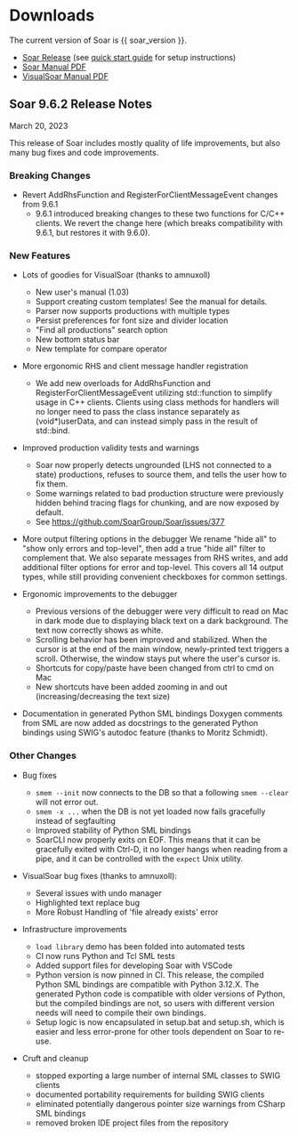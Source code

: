 # Downloads

The current version of Soar is {{ soar_version }}.

*   [Soar Release](https://github.com/SoarGroup/Soar/releases/download/releases%2F{{soar_version}}/Soar-Release-{{soar_version}}.zip)
(see [quick start guide](../home/QuickStart.md) for setup instructions)
*   [Soar Manual PDF](https://github.com/SoarGroup/Soar/releases/download/releases%2F{{soar_version}}/SoarManual.pdf)
*   [VisualSoar Manual PDF](https://github.com/SoarGroup/Soar/releases/download/releases%2F{{soar_version}}/VisualSoar_UsersManual.pdf)

## Soar 9.6.2 Release Notes

March 20, 2023

This release of Soar includes mostly quality of life improvements, but also many
bug fixes and code improvements.

### Breaking Changes

*   Revert AddRhsFunction and RegisterForClientMessageEvent changes from 9.6.1
    *   9.6.1 introduced breaking changes to these two functions for C/C++ clients.
    We revert the change here (which breaks compatibility with 9.6.1, but restores
    it with 9.6.0).

### New Features

*   Lots of goodies for VisualSoar (thanks to amnuxoll)
    *   New user's manual (1.03)
    *   Support creating custom templates! See the manual for details.
    *   Parser now supports productions with multiple types
    *   Persist preferences for font size and divider location
    *   "Find all productions" search option
    *   New bottom status bar
    *   New template for compare operator

*   More ergonomic RHS and client message handler registration
    *   We add new overloads for AddRhsFunction and RegisterForClientMessageEvent
    utilizing std::function to simplify usage in C++ clients. Clients using class
    methods for handlers will no longer need to pass the class instance separately
    as (void*)userData, and can instead simply pass in the result of std::bind.

*   Improved production validity tests and warnings
    *   Soar now properly detects ungrounded (LHS not connected to a state)
    productions, refuses to source them, and tells the user how to fix them.
    *   Some warnings related to bad production structure were previously hidden
    behind tracing flags for chunking, and are now exposed by default.
    *   See <https://github.com/SoarGroup/Soar/issues/377>

*   More output filtering options in the debugger
    We rename "hide all" to "show only errors and top-level", then add a true
    "hide all" filter to complement that. We also separate messages from RHS
    writes, and add additional filter options for error and top-level. This covers
    all 14 output types, while still providing convenient checkboxes for common settings.

*   Ergonomic improvements to the debugger
    *   Previous versions of the debugger were very difficult to read on Mac in
    dark mode due to displaying black text on a dark background. The text now
    correctly shows as white.
    *   Scrolling behavior has been improved and stabilized. When the cursor is at
    the end of the main window, newly-printed text triggers a scroll. Otherwise,
    the window stays put where the user's cursor is.
    *   Shortcuts for copy/paste have been changed from ctrl to cmd on Mac
    *   New shortcuts have been added zooming in and out (increasing/decreasing
    the text size)

*   Documentation in generated Python SML bindings
    Doxygen comments from SML are now added as docstrings to the generated Python
    bindings using SWIG's autodoc feature (thanks to Moritz Schmidt).

### Other Changes

*   Bug fixes
    *   `smem --init` now connects to the DB so that a following `smem --clear`
    will not error out.
    *   `smem -x ...` when the DB is not yet loaded now fails gracefully instead
    of segfaulting
    *   Improved stability of Python SML bindings
    *   SoarCLI now properly exits on EOF. This means that it can be gracefully
    exited with
        Ctrl-D, it no longer hangs when reading from a pipe, and it can be
        controlled with the `expect` Unix utility.

*   VisualSoar bug fixes (thanks to amnuxoll):
    *   Several issues with undo manager
    *   Highlighted text replace bug
    *   More Robust Handling of 'file already exists' error

*   Infrastructure improvements
    *   `load library` demo has been folded into automated tests
    *   CI now runs Python and Tcl SML tests
    *   Added support files for developing Soar with VSCode
    *   Python version is now pinned in CI. This release, the compiled Python
    SML bindings are compatible with Python 3.12.X. The generated Python code is
    compatible with older versions of Python, but the compiled bindings are not,
    so users with different version needs will need to compile their own bindings.
    *   Setup logic is now encapsulated in setup.bat and setup.sh, which is easier
    and less error-prone for other tools dependent on Soar to re-use.

*   Cruft and cleanup
    *   stopped exporting a large number of internal SML classes to SWIG clients
    *   documented portability requirements for building SWIG clients
    *   eliminated potentially dangerous pointer size warnings from CSharp SML bindings
    *   removed broken IDE project files from the repository
